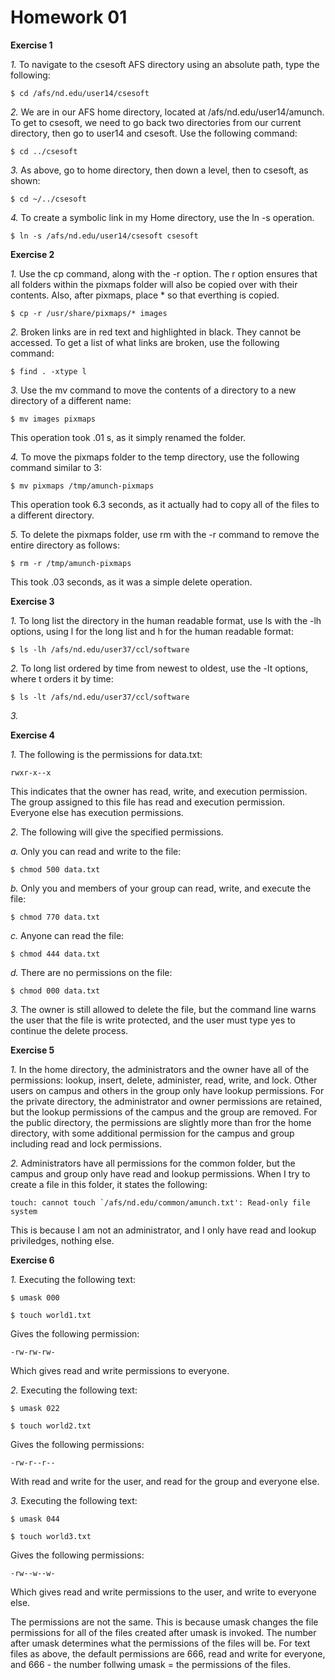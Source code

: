 Homework 01
===========

**Exercise 1**

*1.* To navigate to the csesoft AFS directory using an absolute path, type the following:

	$ cd /afs/nd.edu/user14/csesoft

*2.* We are in our AFS home directory, located at /afs/nd.edu/user14/amunch.  To get to csesoft, we need to go back two directories from our current directory, then go to user14 and csesoft.  Use the following command:

	$ cd ../csesoft

*3.* As above, go to home directory, then down a level, then to csesoft, as shown:

	$ cd ~/../csesoft

*4.* To create a symbolic link in my Home directory, use the ln -s operation.

	$ ln -s /afs/nd.edu/user14/csesoft csesoft

**Exercise 2**

*1.* Use the cp command, along with the -r option.  The r option ensures that all folders within the pixmaps folder will also be copied over with their contents.  Also, after pixmaps, place * so that everthing is copied.

	$ cp -r /usr/share/pixmaps/* images

*2.* Broken links are in red text and highlighted in black.  They cannot be accessed. To get a list of what links are broken, use the following command:

	$ find . -xtype l

*3.* Use the mv command to move the contents of a directory to a new directory of a different name:

	$ mv images pixmaps

This operation took .01 s, as it simply renamed the folder.

*4.* To move the pixmaps folder to the temp directory, use the following command similar to 3:
	
	$ mv pixmaps /tmp/amunch-pixmaps

This operation took 6.3 seconds, as it actually had to copy all of the files to a different directory.

*5.* To delete the pixmaps folder, use rm with the -r command to remove the entire directory as follows:

	$ rm -r /tmp/amunch-pixmaps

This took .03 seconds, as it was a simple delete operation.

**Exercise 3**

*1.* To long list the directory in the human readable format, use ls with the -lh options, using l for the long list and h for the human readable format:

	$ ls -lh /afs/nd.edu/user37/ccl/software

*2.* To long list ordered by time from newest to oldest, use the -lt options, where t orders it by time:

	$ ls -lt /afs/nd.edu/user37/ccl/software

*3.* 


**Exercise 4**

*1.* The following is the permissions for data.txt:
	
	rwxr-x--x

This indicates that the owner has read, write, and execution permission.  The group assigned to this file has read and execution permission.  Everyone else has execution permissions.

*2.* The following will give the specified permissions.

*a.* Only you can read and write to the file:
	
	$ chmod 500 data.txt

*b.* Only you and members of your group can read, write, and execute the file: 

	$ chmod 770 data.txt

*c.* Anyone can read the file:

	$ chmod 444 data.txt

*d.* There are no permissions on the file:

	$ chmod 000 data.txt

*3.* The owner is still allowed to delete the file, but the command line warns the user that the file is write protected, and the user must type yes to continue the delete process.

**Exercise 5**

*1.* In the home directory, the administrators and the owner have all of the permissions: lookup, insert, delete, administer, read, write, and lock.  Other users on campus and others in the group only have lookup permissions.  For the private directory, the administrator and owner permissions are retained, but the lookup permissions of the campus and the group are removed.  For the public directory, the permissions are slightly more than fror the home directory, with some additional permission for the campus and group including read and lock permissions.

*2.* Administrators have all permissions for the common folder, but the campus and group only have read and lookup permissions.  When I try to create a file in this folder, it states the following:

	touch: cannot touch `/afs/nd.edu/common/amunch.txt': Read-only file system

This is because I am not an administrator, and I only have read and lookup priviledges, nothing else.


**Exercise 6**

*1.* Executing the following text:
	
	$ umask 000 
	
	$ touch world1.txt

Gives the following permission:

	-rw-rw-rw- 

Which gives read and write permissions to everyone.

*2.* Executing the following text:

	$ umask 022

	$ touch world2.txt

Gives the following permissions:

	-rw-r--r--

With read and write for the user, and read for the group and everyone else.

*3.* Executing the following text:

	$ umask 044
	
	$ touch world3.txt

Gives the following permissions:

	-rw--w--w-

Which gives read and write permissions to the user, and write to everyone else.

The permissions are not the same. This is because umask changes the file permissions for all of the files created after umask is invoked.  The number after umask determines what the permissions of the files will be.  For text files as above, the default permissions are 666, read and write for everyone, and 666 - the number follwing umask = the permissions of the files. 
